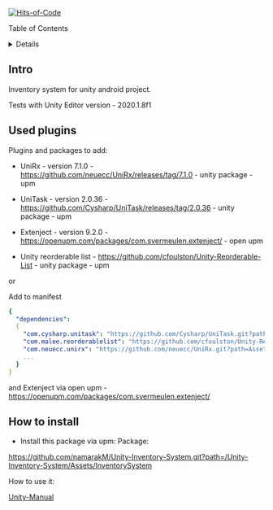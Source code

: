 [![Hits-of-Code](https://hitsofcode.com/github/namarakM/Unity-Inventory-System?branch=main)](https://hitsofcode.com/github/namarakM/Unity-Inventory-System?branch=main/view?branch=main/)

Table of Contents
<details>
  
1. [Intro](#intro)
2. [Used plugins](#plugins-to-add)
3. [How to install](#how-to-install)

</details>

## Intro
Inventory system for unity android project.

Tests with Unity Editor version - 2020.1.8f1

## Used plugins

  <summary>Plugins and packages to add:</summary>
  
- UniRx - version 7.1.0 - https://github.com/neuecc/UniRx/releases/tag/7.1.0 - unity package - upm
  
- UniTask - version 2.0.36 - https://github.com/Cysharp/UniTask/releases/tag/2.0.36 - unity package - upm

- Extenject - version 9.2.0 - https://openupm.com/packages/com.svermeulen.extenject/ - open upm

- Unity reorderable list - https://github.com/cfoulston/Unity-Reorderable-List - unity package - upm 

or 

Add to manifest

```yaml
{
  "dependencies": 
  {
    "com.cysharp.unitask": "https://github.com/Cysharp/UniTask.git?path=src/UniTask/Assets/Plugins/UniTask",
    "com.malee.reorderablelist": "https://github.com/cfoulston/Unity-Reorderable-List.git",
    "com.neuecc.unirx": "https://github.com/neuecc/UniRx.git?path=Assets/Plugins/UniRx/Scripts"
    ...
  }
}
```

and Extenject via open upm - https://openupm.com/packages/com.svermeulen.extenject/



## How to install
- Install this package via upm:
Package:

https://github.com/namarakM/Unity-Inventory-System.git?path=/Unity-Inventory-System/Assets/InventorySystem

How to use it:

[Unity-Manual](https://docs.unity3d.com/Manual/upm-ui-giturl.html)
